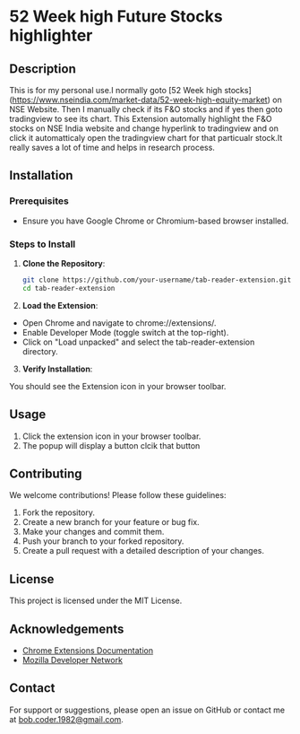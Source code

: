 # 52 Week high Future Stocks highlighter

## Description

This is for my personal use.I normally goto [52 Week high stocks] (https://www.nseindia.com/market-data/52-week-high-equity-market) on NSE Website. Then I manually check if its F&O stocks and if yes then goto tradingview to see its chart.
This Extension automally highlight the F&O stocks on NSE India website and change hyperlink to tradingview and on click it automatticaly open the tradingview chart for that particualr stock.It really saves a lot of time and helps in research process.


## Installation

### Prerequisites

- Ensure you have Google Chrome or Chromium-based browser installed.

### Steps to Install

1. **Clone the Repository**:
   ```bash
   git clone https://github.com/your-username/tab-reader-extension.git
   cd tab-reader-extension
   ```
   
2. **Load the Extension**:

- Open Chrome and navigate to chrome://extensions/.
- Enable Developer Mode (toggle switch at the top-right).
- Click on "Load unpacked" and select the tab-reader-extension directory.

3. **Verify Installation**:

You should see the Extension icon in your browser toolbar.

## Usage
1. Click the extension icon in your browser toolbar.
2. The popup will display a button clcik that button


## Contributing
We welcome contributions! Please follow these guidelines:

1. Fork the repository.
2. Create a new branch for your feature or bug fix.
3. Make your changes and commit them.
4. Push your branch to your forked repository.
5. Create a pull request with a detailed description of your changes.

## License
This project is licensed under the MIT License.

## Acknowledgements
- [Chrome Extensions Documentation](https://developer.chrome.com/docs/extensions)
- [Mozilla Developer Network](https://developer.mozilla.org/en-US/)

## Contact
For support or suggestions, please open an issue on GitHub or contact me at bob.coder.1982@gmail.com.
